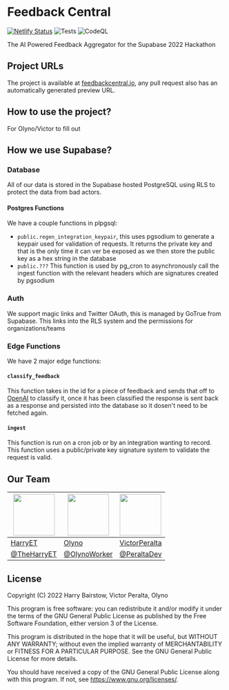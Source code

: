 # Feedback Central

[![Netlify Status](https://api.netlify.com/api/v1/badges/2efe5fbd-dffa-46a7-a2f0-10a11f2ba280/deploy-status)](https://app.netlify.com/sites/feedback-central/deploys) ![Tests](https://github.com/feedbackcentral/feedbackcentral/actions/workflows/test.yml/badge.svg) ![CodeQL](https://github.com/feedbackcentral/feedbackcentral/actions/workflows/codeql.yml/badge.svg)

The AI Powered Feedback Aggregator for the Supabase 2022 Hackathon

## Project URLs
The project is available at [feedbackcentral.io](https://feedbackcentral.io), any pull request also has an automatically generated preview URL.

## How to use the project?
For Olyno/Victor to fill out

## How we use Supabase?
### Database
All of our data is stored in the Supabase hosted PostgreSQL using RLS to protect the data from bad actors.

#### Postgres Functions

We have a couple functions in plpgsql:
- `public.regen_integration_keypair`, this uses pgsodium to generate a keypair used for validation of requests. It returns the private key and that is the only time it can ver be exposed as we then store the public key as a hex string in the database
- `public.???` This function is used by pg_cron to asynchronously call the ingest function with the relevant headers which are signatures created by pgsodium

### Auth
We support magic links and Twitter OAuth, this is managed by GoTrue from Supabase. This links into the RLS system and the permissions for organizations/teams

### Edge Functions
We have 2 major edge functions:

#### `classify_feedback`
This function takes in the id for a piece of feedback and sends that off to [OpenAI](https://openai.com/) to classify it, once it has been classified the response is sent back as a response and persisted into the database so it dosen't need to be fetched again.

#### `ingest`
This function is run on a cron job or by an integration wanting to record. This function uses a public/private key signature system to validate the request is valid.

## Our Team

| <img src="https://github.com/harryet.png" width="96" height="96"/> | <img src="https://github.com/olyno.png" width="96" height="96"/> | <img src="https://github.com/VictorPeralta.png" width="96" height="96"/> |
|--------------------------------------------------------------------|------------------------------------------------------------------|--------------------------------------------------------------------------|
| <a href="https://github.com/HarryET">HarryET</a>                   | <a href="https://github.com/Olyno">Olyno</a>                     | <a href="https://github.com/VictorPeralta">VictorPeralta</a>             |
| <a href="https://twitter.com/TheHarryET">@TheHarryET</a>           | <a href="https://twitter.com/OlynoWorker">@OlynoWorker</a>       | <a href="https://twitter.com/PeraltaDev">@PeraltaDev</a>                 |

## License
Copyright (C) 2022 Harry Bairstow, Victor Peralta, Olyno

This program is free software: you can redistribute it and/or modify
it under the terms of the GNU General Public License as published by
the Free Software Foundation, either version 3 of the License.

This program is distributed in the hope that it will be useful,
but WITHOUT ANY WARRANTY; without even the implied warranty of
MERCHANTABILITY or FITNESS FOR A PARTICULAR PURPOSE.  See the
GNU General Public License for more details.

You should have received a copy of the GNU General Public License
along with this program. If not, see <https://www.gnu.org/licenses/>.
